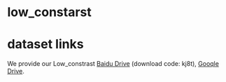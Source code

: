 # low_constarst

# dataset links
We provide our Low_constrast [Baidu Drive](https://pan.baidu.com/s/1ITy9Bks3UfAzFG15uE7Hzw?pwd=kj8t) (download code: kj8t), [Gooqle Drive](https://drive.google.com/file/d/1J0kAuhdJ7St9iIdJGdCPLYs3IjxHripD/view?usp=drive_link).
